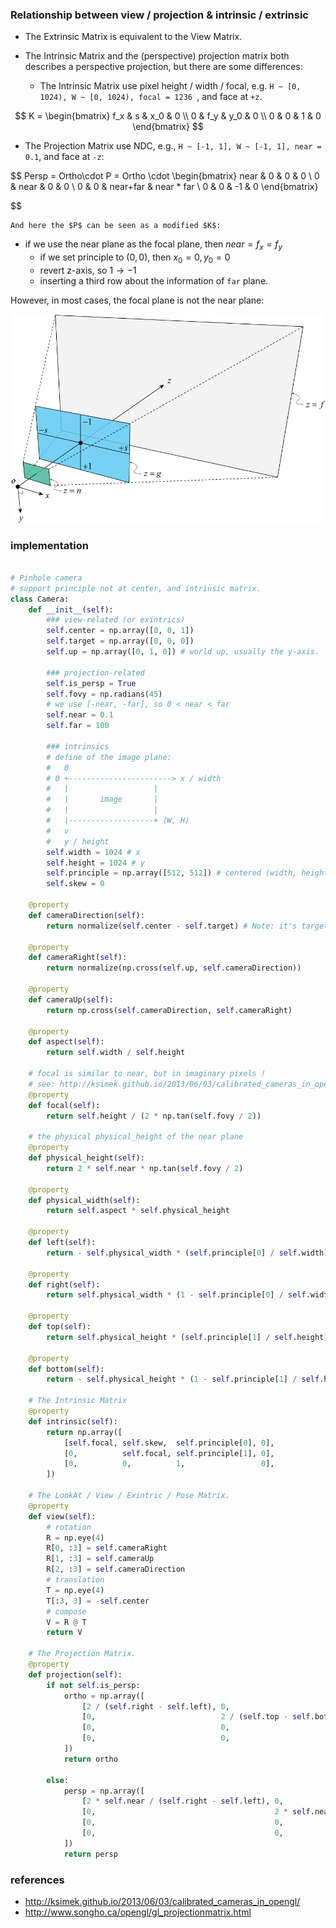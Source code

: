 

### Relationship between view / projection & intrinsic / extrinsic

* The Extrinsic Matrix is equivalent to the View Matrix.

* The Intrinsic Matrix and the (perspective) projection matrix both describes a perspective projection, but there are some differences:

  * The Intrinsic Matrix use pixel height / width / focal, e.g. `H ~ [0, 1024), W ~ [0, 1024), focal = 1236 `, and face at `+z`.
    
$$
K = \begin{bmatrix}
    f_x & s & x_0 & 0 \\
    0 & f_y  & y_0 & 0 \\
    0 & 0 & 1 & 0
    \end{bmatrix}
$$


* The Projection Matrix use NDC, e.g., `H ~ [-1, 1], W ~ [-1, 1], near = 0.1`, and face at `-z`:
  
$$
    Persp = Ortho\cdot P = Ortho \cdot \begin{bmatrix}
    near & 0 & 0 & 0 \\
    0 & near & 0 & 0 \\
    0 & 0 & near+far & near * far \\
    0 & 0 & -1 & 0
    \end{bmatrix}
    
$$

    And here the $P$ can be seen as a modified $K$:

  * if we use the near plane as the focal plane, then $near = f_x = f_y$
    * if we set principle to $(0, 0)$, then $x_0 = 0, y_0 = 0$
    * revert z-axis, so $1 \rightarrow -1$
    * inserting a third row about the information of `far` plane.

  However, in most cases, the focal plane is not the near plane:



![enter image description here](camera_combined.assets/6wEgR.png)



### implementation

```python

# Pinhole camera
# support principle not at center, and intrinsic matrix.
class Camera:
    def __init__(self):
        ### view-related (or exintrics)
        self.center = np.array([0, 0, 1])
        self.target = np.array([0, 0, 0])
        self.up = np.array([0, 1, 0]) # world up, usually the y-axis.

        ### projection-related
        self.is_persp = True
        self.fovy = np.radians(45)
        # we use [-near, -far], so 0 < near < far
        self.near = 0.1
        self.far = 100
        
        ### intrinsics
        # define of the image plane:
        #   0
        # 0 +-----------------------> x / width
        #   |                   |
        #   |       image       |
        #   |                   |
        #   |-------------------+ (W, H)
        #   v
        #   y / height
        self.width = 1024 # x
        self.height = 1024 # y
        self.principle = np.array([512, 512]) # centered (width, height)
        self.skew = 0

    @property
    def cameraDirection(self):
        return normalize(self.center - self.target) # Note: it's target --> camera (or inverse cameraDirection)

    @property
    def cameraRight(self):
        return normalize(np.cross(self.up, self.cameraDirection))

    @property
    def cameraUp(self):
        return np.cross(self.cameraDirection, self.cameraRight)

    @property
    def aspect(self):
        return self.width / self.height
    
    # focal is similar to near, but in imaginary pixels !
    # see: http://ksimek.github.io/2013/06/03/calibrated_cameras_in_opengl/
    @property
    def focal(self):
        return self.height / (2 * np.tan(self.fovy / 2))

    # the physical physical_height of the near plane
    @property
    def physical_height(self):
        return 2 * self.near * np.tan(self.fovy / 2)
    
    @property
    def physical_width(self):
        return self.aspect * self.physical_height

    @property
    def left(self):
        return - self.physical_width * (self.principle[0] / self.width)

    @property
    def right(self):
        return self.physical_width * (1 - self.principle[0] / self.width)

    @property
    def top(self):
        return self.physical_height * (self.principle[1] / self.height)

    @property
    def bottom(self):
        return - self.physical_height * (1 - self.principle[1] / self.height)

    # The Intrinsic Matrix
    @property
    def intrinsic(self):
        return np.array([
            [self.focal, self.skew,  self.principle[0], 0],
            [0,          self.focal, self.principle[1], 0],
            [0,          0,          1,                 0],
        ])

    # The LookAt / View / Exintric / Pose Matrix.
    @property
    def view(self):
        # rotation
        R = np.eye(4)
        R[0, :3] = self.cameraRight
        R[1, :3] = self.cameraUp
        R[2, :3] = self.cameraDirection
        # translation
        T = np.eye(4)
        T[:3, 3] = -self.center
        # compose
        V = R @ T
        return V

    # The Projection Matrix.
    @property
    def projection(self):
        if not self.is_persp:
            ortho = np.array([
                [2 / (self.right - self.left), 0,                            0,                           - (self.right + self.left) / (self.right - self.left)],
                [0,                            2 / (self.top - self.bottom), 0,                           - (self.top + self.bottom) / (self.top - self.bottom)],
                [0,                            0,                            -2 / (self.far - self.near), - (self.far + self.near) / (self.far - self.near)    ],
                [0,                            0,                            0,                           1                                                    ],
            ])
            return ortho
        
        else:
            persp = np.array([
                [2 * self.near / (self.right - self.left), 0,                                        (self.right + self.left) / (self.right - self.left), 0                                                 ],
                [0,                                        2 * self.near / (self.top - self.bottom), (self.top + self.bottom) / (self.top - self.bottom), 0                                                 ],
                [0,                                        0,                                        - (self.near + self.far) / (self.far - self.near),   -2 * self.near * self.far / (self.far - self.near)],
                [0,                                        0,                                        -1,                                                  0                                                 ],
            ])
            return persp

```





### references

* http://ksimek.github.io/2013/06/03/calibrated_cameras_in_opengl/
* http://www.songho.ca/opengl/gl_projectionmatrix.html